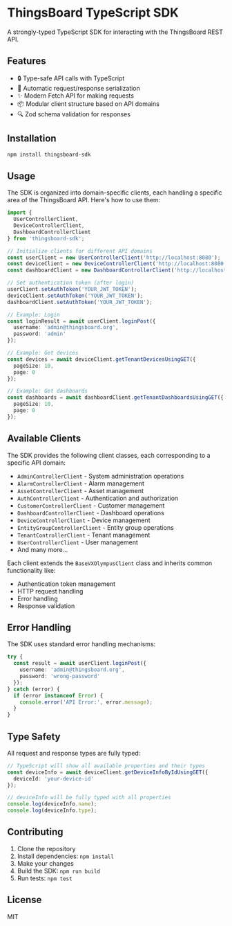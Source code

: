 # ThingsBoard TypeScript SDK

A strongly-typed TypeScript SDK for interacting with the ThingsBoard REST API.

## Features

- 🔒 Type-safe API calls with TypeScript
- 🔄 Automatic request/response serialization
- ✨ Modern Fetch API for making requests
- 📦 Modular client structure based on API domains
- 🔍 Zod schema validation for responses

## Installation

```bash
npm install thingsboard-sdk
```

## Usage

The SDK is organized into domain-specific clients, each handling a specific area of the ThingsBoard API. Here's how to use them:

```typescript
import { 
  UserControllerClient, 
  DeviceControllerClient,
  DashboardControllerClient 
} from 'thingsboard-sdk';

// Initialize clients for different API domains
const userClient = new UserControllerClient('http://localhost:8080');
const deviceClient = new DeviceControllerClient('http://localhost:8080');
const dashboardClient = new DashboardControllerClient('http://localhost:8080');

// Set authentication token (after login)
userClient.setAuthToken('YOUR_JWT_TOKEN');
deviceClient.setAuthToken('YOUR_JWT_TOKEN');
dashboardClient.setAuthToken('YOUR_JWT_TOKEN');

// Example: Login
const loginResult = await userClient.loginPost({
  username: 'admin@thingsboard.org',
  password: 'admin'
});

// Example: Get devices
const devices = await deviceClient.getTenantDevicesUsingGET({
  pageSize: 10,
  page: 0
});

// Example: Get dashboards
const dashboards = await dashboardClient.getTenantDashboardsUsingGET({
  pageSize: 10,
  page: 0
});
```

## Available Clients

The SDK provides the following client classes, each corresponding to a specific API domain:

- `AdminControllerClient` - System administration operations
- `AlarmControllerClient` - Alarm management
- `AssetControllerClient` - Asset management
- `AuthControllerClient` - Authentication and authorization
- `CustomerControllerClient` - Customer management
- `DashboardControllerClient` - Dashboard operations
- `DeviceControllerClient` - Device management
- `EntityGroupControllerClient` - Entity group operations
- `TenantControllerClient` - Tenant management
- `UserControllerClient` - User management
- And many more...

Each client extends the `BaseVXOlympusClient` class and inherits common functionality like:
- Authentication token management
- HTTP request handling
- Error handling
- Response validation

## Error Handling

The SDK uses standard error handling mechanisms:

```typescript
try {
  const result = await userClient.loginPost({
    username: 'admin@thingsboard.org',
    password: 'wrong-password'
  });
} catch (error) {
  if (error instanceof Error) {
    console.error('API Error:', error.message);
  }
}
```

## Type Safety

All request and response types are fully typed:

```typescript
// TypeScript will show all available properties and their types
const deviceInfo = await deviceClient.getDeviceInfoByIdUsingGET({
  deviceId: 'your-device-id'
});

// deviceInfo will be fully typed with all properties
console.log(deviceInfo.name);
console.log(deviceInfo.type);
```

## Contributing

1. Clone the repository
2. Install dependencies: `npm install`
3. Make your changes
4. Build the SDK: `npm run build`
5. Run tests: `npm test`

## License

MIT
